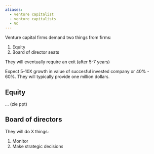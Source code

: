 ```yaml
---
aliases:
  - venture capitalist
  - venture capitalists
  - VC
---
```

Venture capital firms demand two things from firms:
1. Equity
2. Board of director seats

They will eventually require an exit (after 5-7 years)

Expect 5-10X growth in value of succesful invested company or 40% - 60%. They will typically provide one million dollars.
## Equity
... (zie ppt)
## Board of directors
They will do X things:
1. Monitor
2. Make strategic decisions